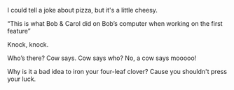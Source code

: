 
I could tell a joke about pizza, but it's a little cheesy.

“This is what Bob & Carol did on Bob’s computer when working on the first feature”

Knock, knock.

Who’s there?
Cow says.
Cow says who?
No, a cow says mooooo!

Why is it a bad idea to iron your four-leaf clover? Cause you shouldn't press your luck.

